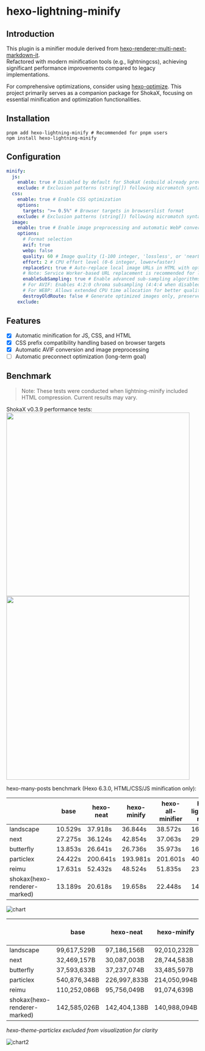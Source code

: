 # hexo-lightning-minify

## Introduction

This plugin is a minifier module derived from [hexo-renderer-multi-next-markdown-it](https://github.com/theme-shoka-x/hexo-renderer-multi-next-markdown-it).  
Refactored with modern minification tools (e.g., lightningcss), achieving significant performance improvements compared to legacy implementations.

For comprehensive optimizations, consider using [hexo-optimize](https://github.com/next-theme/hexo-optimize). This project primarily serves as a companion package for ShokaX, focusing on essential minification and optimization functionalities.

## Installation

```shell
pnpm add hexo-lightning-minify # Recommended for pnpm users
npm install hexo-lightning-minify
```

## Configuration

```yaml
minify:
  js:
    enable: true # Disabled by default for ShokaX (esbuild already provides optimizations). Recommended for other themes.
    exclude: # Exclusion patterns (string[]) following micromatch syntax
  css:
    enable: true # Enable CSS optimization
    options:
      targets: ">= 0.5%" # Browser targets in browserslist format
    exclude: # Exclusion patterns (string[]) following micromatch syntax
  image:
    enable: true # Enable image preprocessing and automatic WebP conversion
    options:
      # Format selection
      avif: true
      webp: false
      quality: 60 # Image quality (1-100 integer, 'lossless', or 'nearLossless')
      effort: 2 # CPU effort level (0-6 integer, lower=faster)
      replaceSrc: true # Auto-replace local image URLs in HTML with optimized versions
      # Note: Service Worker-based URL replacement is recommended for less intrusive implementation
      enableSubSampling: true # Enable advanced sub-sampling algorithms
      # For AVIF: Enables 4:2:0 chroma subsampling (4:4:4 when disabled), optimizing size without quality loss
      # For WEBP: Allows extended CPU time allocation for better quality
      destroyOldRoute: false # Generate optimized images only, preserve original assets
    exclude:
```

## Features

- [x] Automatic minification for JS, CSS, and HTML
- [x] CSS prefix compatibility handling based on browser targets
- [x] Automatic AVIF conversion and image preprocessing
- [ ] Automatic preconnect optimization (long-term goal)

## Benchmark
> Note: These tests were conducted when lightning-minify included HTML compression. Current results may vary.

ShokaX v0.3.9 performance tests:  
<img src="https://github.com/theme-shoka-x/hexo-lightning-minify/assets/92242020/35a79034-28e2-461d-ac73-e74745b92f4d" width="480px">
<img src="https://github.com/theme-shoka-x/hexo-lightning-minify/assets/92242020/6a00aabd-c184-4488-ba12-5ad3bafb2848" width="480px">
<br>

hexo-many-posts benchmark (Hexo 6.3.0, HTML/CSS/JS minification only):

|                              | base    | hexo-neat | hexo-minify | hexo-all-minifier | hexo-lightning-minify |
| :--------------------------- | ------- | --------- | ----------- | ----------------- | --------------------- |
| landscape                    | 10.529s | 37.918s   | 36.844s     | 38.572s           | 16.304s               |
| next                         | 27.275s | 36.124s   | 42.854s     | 37.063s           | 29.880s               |
| butterfly                    | 13.853s | 26.641s   | 26.736s     | 35.973s           | 16.796s               |
| particlex                    | 24.422s | 200.641s  | 193.981s    | 201.601s          | 40.478s               |
| reimu                        | 17.631s | 52.432s   | 48.524s     | 51.835s           | 23.938s               |
| shokax(hexo-renderer-marked) | 13.189s | 20.618s   | 19.658s     | 22.448s           | 14.619s               |

![chart](https://github.com/theme-shoka-x/hexo-lightning-minify/assets/92242020/e8f5a5c8-5d34-4899-81ae-20bf892e2231)

|                              | base         | hexo-neat    | hexo-minify  | hexo-all-minifier | hexo-lightning-minify |
| :--------------------------- | ------------ | ------------ | ------------ | ----------------- | --------------------- |
| landscape                    | 99,617,529B  | 97,186,156B  | 92,010,232B  | 97,184,707B       | 88,175,339B           |
| next                         | 32,469,157B  | 30,087,003B  | 28,744,583B  | 30,059,443B       | 28,020,740B           |
| butterfly                    | 37,593,633B  | 37,237,074B  | 33,485,597B  | 34,897,171B       | 35,504,670B           |
| particlex                    | 540,876,348B | 226,997,833B | 214,050,994B | 226,990,791B      | 221,896,130B          |
| reimu                        | 110,252,086B | 95,756,049B  | 91,074,639B  | 95,715,486B       | 88,088,009B           |
| shokax(hexo-renderer-marked) | 142,585,026B | 142,404,138B | 140,988,094B | 142,011,849B      | 140,457,331B          |

*hexo-theme-particlex excluded from visualization for clarity*

![chart2](https://github.com/theme-shoka-x/hexo-lightning-minify/assets/49871906/4eea08d2-c51e-474b-ac16-d9e8ecb52d00)